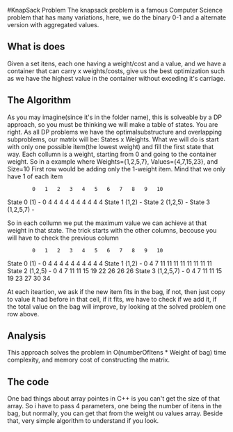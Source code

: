 #KnapSack Problem
The knapsack problem is a famous Computer Science problem that has many variations, here, we do the binary 0-1 and a alternate version with aggregated values.

## What is does
Given a set itens, each one having a weight/cost and a value, and we have a container that can carry x weights/costs, give us the best optimization such as we have the highest value in the container without exceding it's carriage.

## The Algorithm
As you may imagine(since it's in the folder name), this is solveable by a DP approach, so you must be thinking we will make a table of states. You are right.
As all DP problems we have the optimalsubstructure and overlapping subproblems, our matrix will be: States x Weights. What we will do is start with only one possible item(the lowest weight) and fill the first state that way. Each collumn is a weight, starting from 0 and going to the container weight.
So in a example where Weights={1,2,5,7}, Values={4,7,15,23}, and Size=10
First row would be adding only the 1-weight item. Mind that we only have 1 of each item


			0	1	2	3	4	5	6	7	8	9	10
State 0 (1)         -   0	4	4	4	4	4	4	4	4	4	4
State 1 (1,2)       -
State 2 (1,2,5)     -
State 3 (1,2,5,7)   -

So in each collumn we put the maximum value we can achieve at that weight in that state.
The trick starts with the other columns, becouse you will have to check the previous column


			0	1	2	3	4	5	6	7	8	9	10
State 0 (1)         -   0	4	4	4	4	4	4	4	4	4	4
State 1 (1,2)       -	0	4	7	11	11	11	11	11	11	11	11
State 2 (1,2,5)     -	0	4	7	11	11	15	19	22	26	26	26
State 3 (1,2,5,7)   -	0	4	7	11	11	15	19	23	27	30	34

At each iteartion, we ask if the new item fits in the bag, if not, then just copy to value it had before in that cell, if it fits, we have to check if we add it, if the total value on the bag will improve, by looking at the solved problem one row above.

## Analysis
This approach solves the problem in O(numberOfItens * Weight of bag) time complexity, and memory cost of constructing the matrix.

## The code
One bad things about array pointes in C++ is you can't get the size of that array. So i have to pass 4 parameters, one being the number of itens in the bag, but normally, you can get that from the weight ou values array. Beside that, very simple algorithm to understand if you look. 



